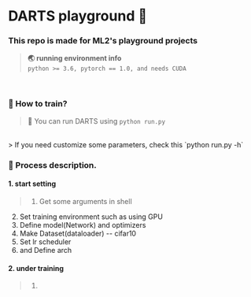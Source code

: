 # DARTS playground 🧗‍

### This repo is made for ML2's playground projects
> **🌏 running environment info** <br>
> `python >= 3.6, pytorch == 1.0, and needs CUDA`
<br>

### 🚀 How to train?
> 🎲 You can run DARTS using `python run.py` 
<br>
> If you need customize some parameters, check this `python run.py -h`
<br>

### 🔗 Process description.
#### 1. start setting
> 1. Get some arguments in shell
2. Set training environment such as using GPU
3. Define model(Network) and optimizers
4. Make Dataset(dataloader) -- cifar10
5. Set lr scheduler
6. and Define arch 

#### 2. under training
> 1. 